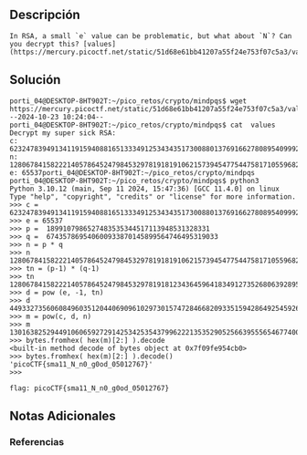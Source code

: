 ## Descripción 
```
In RSA, a small `e` value can be problematic, but what about `N`? Can you decrypt this? [values](https://mercury.picoctf.net/static/51d68e61bb41207a55f24e753f07c5a3/values)
```
[](https://github.com/armandoportillo0101/Seguridad-de-Redes/blob/main/Plantilla.md#objetivo)
## Solución
```
porti_04@DESKTOP-8HT902T:~/pico_retos/crypto/mindpqs$ wget https://mercury.picoctf.net/static/51d68e61bb41207a55f24e753f07c5a3/values
--2024-10-23 10:24:04--  
porti_04@DESKTOP-8HT902T:~/pico_retos/crypto/mindpqs$ cat  values
Decrypt my super sick RSA:
c: 62324783949134119159408816513334912534343517300880137691662780895409992760262021
n: 1280678415822214057864524798453297819181910621573945477544758171055968245116423923
e: 65537porti_04@DESKTOP-8HT902T:~/pico_retos/crypto/mindpqs
porti_04@DESKTOP-8HT902T:~/pico_retos/crypto/mindpqs$ python3
Python 3.10.12 (main, Sep 11 2024, 15:47:36) [GCC 11.4.0] on linux
Type "help", "copyright", "credits" or "license" for more information.
>>> c =  62324783949134119159408816513334912534343517300880137691662780895409992760262021
>>> e = 65537
>>> p =  1899107986527483535344517113948531328331
>>> q =  674357869540600933870145899564746495319033
>>> n = p * q
>>> n
1280678415822214057864524798453297819181910621573945477544758171055968245116423923
>>> tn = (p-1) * (q-1)
>>> tn
1280678415822214057864524798453297819181234364596418349127352680639289550089776560
>>> d = pow (e, -1, tn)
>>> d
449332735606084960351204406909610297301574728466820933515942864925459265983556193
>>> m = pow(c, d, n)
>>> m
13016382529449106065927291425342535437996222135352905256639555654677400177227645
>>> bytes.fromhex( hex(m)[2:] ).decode
<built-in method decode of bytes object at 0x7f09fe954cb0>
>>> bytes.fromhex( hex(m)[2:] ).decode()
'picoCTF{sma11_N_n0_g0od_05012767}'
>>>

flag: picoCTF{sma11_N_n0_g0od_05012767}
```
[](https://github.com/armandoportillo0101/Seguridad-de-Redes/blob/main/Plantilla.md#soluci%C3%B3n)

## Notas Adicionales

[](https://github.com/armandoportillo0101/Seguridad-de-Redes/blob/main/Plantilla.md#notas-adicionales)

### Referencias